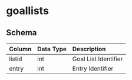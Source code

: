 # goallists

## Schema
| Column | Data Type | Description |
| :--- | :--- | :--- |
| listid | int | Goal List Identifier |
| entry | int | Entry Identifier |

